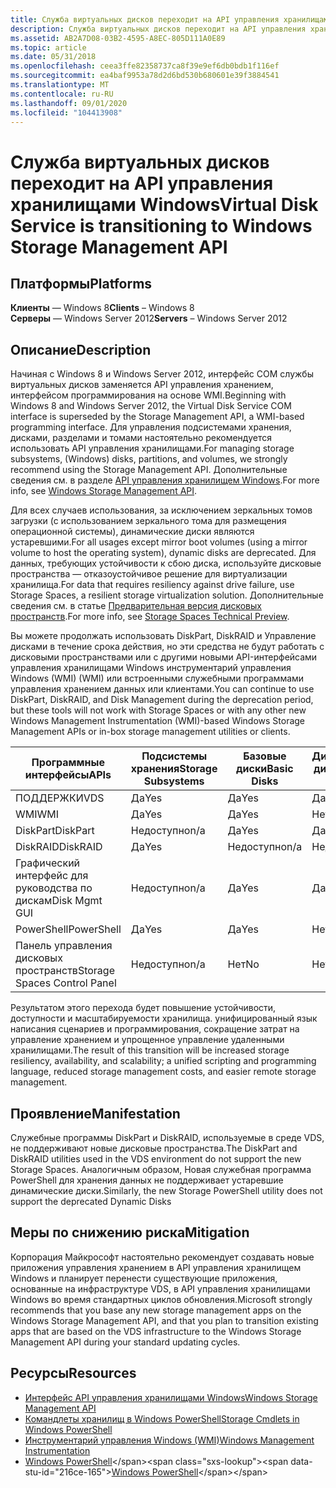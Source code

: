 ```yaml
---
title: Служба виртуальных дисков переходит на API управления хранилищами Windows
description: Служба виртуальных дисков переходит на API управления хранилищами Windows
ms.assetid: AB2A7D08-03B2-4595-A8EC-805D111A0E89
ms.topic: article
ms.date: 05/31/2018
ms.openlocfilehash: ceea3ffe82358737ca8f39e9ef6db0bdb1f116ef
ms.sourcegitcommit: ea4baf9953a78d2d6bd530b680601e39f3884541
ms.translationtype: MT
ms.contentlocale: ru-RU
ms.lasthandoff: 09/01/2020
ms.locfileid: "104413908"
---
```

# <a name="virtual-disk-service-is-transitioning-to-windows-storage-management-api"></a><span data-ttu-id="216ce-103">Служба виртуальных дисков переходит на API управления хранилищами Windows</span><span class="sxs-lookup"><span data-stu-id="216ce-103">Virtual Disk Service is transitioning to Windows Storage Management API</span></span>

## <a name="platforms"></a><span data-ttu-id="216ce-104">Платформы</span><span class="sxs-lookup"><span data-stu-id="216ce-104">Platforms</span></span>

<span data-ttu-id="216ce-105">**Клиенты** — Windows 8</span><span class="sxs-lookup"><span data-stu-id="216ce-105">**Clients** – Windows 8</span></span>  
<span data-ttu-id="216ce-106">**Серверы** — Windows Server 2012</span><span class="sxs-lookup"><span data-stu-id="216ce-106">**Servers** – Windows Server 2012</span></span>  


## <a name="description"></a><span data-ttu-id="216ce-107">Описание</span><span class="sxs-lookup"><span data-stu-id="216ce-107">Description</span></span>

<span data-ttu-id="216ce-108">Начиная с Windows 8 и Windows Server 2012, интерфейс COM службы виртуальных дисков заменяется API управления хранением, интерфейсом программирования на основе WMI.</span><span class="sxs-lookup"><span data-stu-id="216ce-108">Beginning with Windows 8 and Windows Server 2012, the Virtual Disk Service COM interface is superseded by the Storage Management API, a WMI-based programming interface.</span></span> <span data-ttu-id="216ce-109">Для управления подсистемами хранения, дисками, разделами и томами настоятельно рекомендуется использовать API управления хранилищами.</span><span class="sxs-lookup"><span data-stu-id="216ce-109">For managing storage subsystems, (Windows) disks, partitions, and volumes, we strongly recommend using the Storage Management API.</span></span> <span data-ttu-id="216ce-110">Дополнительные сведения см. в разделе [API управления хранилищем Windows](/previous-versions/windows/desktop/stormgmt/windows-storage-management-api-portal).</span><span class="sxs-lookup"><span data-stu-id="216ce-110">For more info, see [Windows Storage Management API](/previous-versions/windows/desktop/stormgmt/windows-storage-management-api-portal).</span></span>

<span data-ttu-id="216ce-111">Для всех случаев использования, за исключением зеркальных томов загрузки (с использованием зеркального тома для размещения операционной системы), динамические диски являются устаревшими.</span><span class="sxs-lookup"><span data-stu-id="216ce-111">For all usages except mirror boot volumes (using a mirror volume to host the operating system), dynamic disks are deprecated.</span></span> <span data-ttu-id="216ce-112">Для данных, требующих устойчивости к сбою диска, используйте дисковые пространства — отказоустойчивое решение для виртуализации хранилища.</span><span class="sxs-lookup"><span data-stu-id="216ce-112">For data that requires resiliency against drive failure, use Storage Spaces, a resilient storage virtualization solution.</span></span> <span data-ttu-id="216ce-113">Дополнительные сведения см. в статье [Предварительная версия дисковых пространств](/previous-versions/windows/it-pro/windows-server-2012-R2-and-2012/hh831739(v=ws.11)).</span><span class="sxs-lookup"><span data-stu-id="216ce-113">For more info, see [Storage Spaces Technical Preview](/previous-versions/windows/it-pro/windows-server-2012-R2-and-2012/hh831739(v=ws.11)).</span></span>

<span data-ttu-id="216ce-114">Вы можете продолжать использовать DiskPart, DiskRAID и Управление дисками в течение срока действия, но эти средства не будут работать с дисковыми пространствами или с другими новыми API-интерфейсами управления хранилищами Windows инструментарий управления Windows (WMI) (WMI) или встроенными служебными программами управления хранением данных или клиентами.</span><span class="sxs-lookup"><span data-stu-id="216ce-114">You can continue to use DiskPart, DiskRAID, and Disk Management during the deprecation period, but these tools will not work with Storage Spaces or with any other new Windows Management Instrumentation (WMI)-based Windows Storage Management APIs or in-box storage management utilities or clients.</span></span>


| <span data-ttu-id="216ce-115">Программные интерфейсы</span><span class="sxs-lookup"><span data-stu-id="216ce-115">APIs</span></span> | <span data-ttu-id="216ce-116">Подсистемы хранения</span><span class="sxs-lookup"><span data-stu-id="216ce-116">Storage Subsystems</span></span> | <span data-ttu-id="216ce-117">Базовые диски</span><span class="sxs-lookup"><span data-stu-id="216ce-117">Basic Disks</span></span> | <span data-ttu-id="216ce-118">Динамические диски</span><span class="sxs-lookup"><span data-stu-id="216ce-118">Dynamic Disks</span></span> | <span data-ttu-id="216ce-119">Дисковые пространства</span><span class="sxs-lookup"><span data-stu-id="216ce-119">Storage Spaces</span></span> |
| --- | --- | --- | --- | --- |
| <span data-ttu-id="216ce-120">ПОДДЕРЖКИ</span><span class="sxs-lookup"><span data-stu-id="216ce-120">VDS</span></span> | <span data-ttu-id="216ce-121">Да</span><span class="sxs-lookup"><span data-stu-id="216ce-121">Yes</span></span> | <span data-ttu-id="216ce-122">Да</span><span class="sxs-lookup"><span data-stu-id="216ce-122">Yes</span></span> | <span data-ttu-id="216ce-123">Да</span><span class="sxs-lookup"><span data-stu-id="216ce-123">Yes</span></span> | <span data-ttu-id="216ce-124">Нет</span><span class="sxs-lookup"><span data-stu-id="216ce-124">No</span></span> |
| <span data-ttu-id="216ce-125">WMI</span><span class="sxs-lookup"><span data-stu-id="216ce-125">WMI</span></span> | <span data-ttu-id="216ce-126">Да</span><span class="sxs-lookup"><span data-stu-id="216ce-126">Yes</span></span> | <span data-ttu-id="216ce-127">Да</span><span class="sxs-lookup"><span data-stu-id="216ce-127">Yes</span></span> | <span data-ttu-id="216ce-128">Нет</span><span class="sxs-lookup"><span data-stu-id="216ce-128">No</span></span> | <span data-ttu-id="216ce-129">Да</span><span class="sxs-lookup"><span data-stu-id="216ce-129">Yes</span></span> |
| <span data-ttu-id="216ce-130">DiskPart</span><span class="sxs-lookup"><span data-stu-id="216ce-130">DiskPart</span></span> | <span data-ttu-id="216ce-131">Недоступно</span><span class="sxs-lookup"><span data-stu-id="216ce-131">n/a</span></span> | <span data-ttu-id="216ce-132">Да</span><span class="sxs-lookup"><span data-stu-id="216ce-132">Yes</span></span> | <span data-ttu-id="216ce-133">Да</span><span class="sxs-lookup"><span data-stu-id="216ce-133">Yes</span></span> | <span data-ttu-id="216ce-134">Нет</span><span class="sxs-lookup"><span data-stu-id="216ce-134">No</span></span> |
| <span data-ttu-id="216ce-135">DiskRAID</span><span class="sxs-lookup"><span data-stu-id="216ce-135">DiskRAID</span></span> |  <span data-ttu-id="216ce-136">Да</span><span class="sxs-lookup"><span data-stu-id="216ce-136">Yes</span></span> | <span data-ttu-id="216ce-137">Недоступно</span><span class="sxs-lookup"><span data-stu-id="216ce-137">n/a</span></span> | <span data-ttu-id="216ce-138">Недоступно</span><span class="sxs-lookup"><span data-stu-id="216ce-138">n/a</span></span> | <span data-ttu-id="216ce-139">Недоступно</span><span class="sxs-lookup"><span data-stu-id="216ce-139">n/a</span></span> |
| <span data-ttu-id="216ce-140">Графический интерфейс для руководства по дискам</span><span class="sxs-lookup"><span data-stu-id="216ce-140">Disk Mgmt GUI</span></span> | <span data-ttu-id="216ce-141">Недоступно</span><span class="sxs-lookup"><span data-stu-id="216ce-141">n/a</span></span> | <span data-ttu-id="216ce-142">Да</span><span class="sxs-lookup"><span data-stu-id="216ce-142">Yes</span></span> | <span data-ttu-id="216ce-143">Да</span><span class="sxs-lookup"><span data-stu-id="216ce-143">Yes</span></span> | <span data-ttu-id="216ce-144">Нет</span><span class="sxs-lookup"><span data-stu-id="216ce-144">No</span></span> |
| <span data-ttu-id="216ce-145">PowerShell</span><span class="sxs-lookup"><span data-stu-id="216ce-145">PowerShell</span></span> | <span data-ttu-id="216ce-146">Да</span><span class="sxs-lookup"><span data-stu-id="216ce-146">Yes</span></span> | <span data-ttu-id="216ce-147">Да</span><span class="sxs-lookup"><span data-stu-id="216ce-147">Yes</span></span> | <span data-ttu-id="216ce-148">Нет</span><span class="sxs-lookup"><span data-stu-id="216ce-148">No</span></span> | <span data-ttu-id="216ce-149">Да</span><span class="sxs-lookup"><span data-stu-id="216ce-149">Yes</span></span> |
| <span data-ttu-id="216ce-150">Панель управления дисковых пространств</span><span class="sxs-lookup"><span data-stu-id="216ce-150">Storage Spaces Control Panel</span></span> | <span data-ttu-id="216ce-151">Недоступно</span><span class="sxs-lookup"><span data-stu-id="216ce-151">n/a</span></span> | <span data-ttu-id="216ce-152">Нет</span><span class="sxs-lookup"><span data-stu-id="216ce-152">No</span></span> | <span data-ttu-id="216ce-153">Нет</span><span class="sxs-lookup"><span data-stu-id="216ce-153">No</span></span> | <span data-ttu-id="216ce-154">Да</span><span class="sxs-lookup"><span data-stu-id="216ce-154">Yes</span></span> |


<span data-ttu-id="216ce-155">Результатом этого перехода будет повышение устойчивости, доступности и масштабируемости хранилища. унифицированный язык написания сценариев и программирования, сокращение затрат на управление хранением и упрощенное управление удаленными хранилищами.</span><span class="sxs-lookup"><span data-stu-id="216ce-155">The result of this transition will be increased storage resiliency, availability, and scalability; a unified scripting and programming language, reduced storage management costs, and easier remote storage management.</span></span>

## <a name="manifestation"></a><span data-ttu-id="216ce-156">Проявление</span><span class="sxs-lookup"><span data-stu-id="216ce-156">Manifestation</span></span>

<span data-ttu-id="216ce-157">Служебные программы DiskPart и DiskRAID, используемые в среде VDS, не поддерживают новые дисковые пространства.</span><span class="sxs-lookup"><span data-stu-id="216ce-157">The DiskPart and DiskRAID utilities used in the VDS environment do not support the new Storage Spaces.</span></span> <span data-ttu-id="216ce-158">Аналогичным образом, Новая служебная программа PowerShell для хранения данных не поддерживает устаревшие динамические диски.</span><span class="sxs-lookup"><span data-stu-id="216ce-158">Similarly, the new Storage PowerShell utility does not support the deprecated Dynamic Disks</span></span>

## <a name="mitigation"></a><span data-ttu-id="216ce-159">Меры по снижению риска</span><span class="sxs-lookup"><span data-stu-id="216ce-159">Mitigation</span></span>

<span data-ttu-id="216ce-160">Корпорация Майкрософт настоятельно рекомендует создавать новые приложения управления хранением в API управления хранилищем Windows и планирует перенести существующие приложения, основанные на инфраструктуре VDS, в API управления хранилищами Windows во время стандартных циклов обновления.</span><span class="sxs-lookup"><span data-stu-id="216ce-160">Microsoft strongly recommends that you base any new storage management apps on the Windows Storage Management API, and that you plan to transition existing apps that are based on the VDS infrastructure to the Windows Storage Management API during your standard updating cycles.</span></span>

## <a name="resources"></a><span data-ttu-id="216ce-161">Ресурсы</span><span class="sxs-lookup"><span data-stu-id="216ce-161">Resources</span></span>

-   [<span data-ttu-id="216ce-162">Интерфейс API управления хранилищами Windows</span><span class="sxs-lookup"><span data-stu-id="216ce-162">Windows Storage Management API</span></span>](/previous-versions/windows/desktop/stormgmt/windows-storage-management-api-portal)
-   [<span data-ttu-id="216ce-163">Командлеты хранилищ в Windows PowerShell</span><span class="sxs-lookup"><span data-stu-id="216ce-163">Storage Cmdlets in Windows PowerShell</span></span>](/powershell/module/storage/?view=win10-ps)
-   [<span data-ttu-id="216ce-164">Инструментарий управления Windows (WMI)</span><span class="sxs-lookup"><span data-stu-id="216ce-164">Windows Management Instrumentation</span></span>](../wmisdk/wmi-start-page.md)
-   <span data-ttu-id="216ce-165">[Windows PowerShell](https://msdn.microsoft.com/library/dd835506(v=VS.85).aspx)</span><span class="sxs-lookup"><span data-stu-id="216ce-165">[Windows PowerShell](https://msdn.microsoft.com/library/dd835506(v=VS.85).aspx)</span></span>

 

 